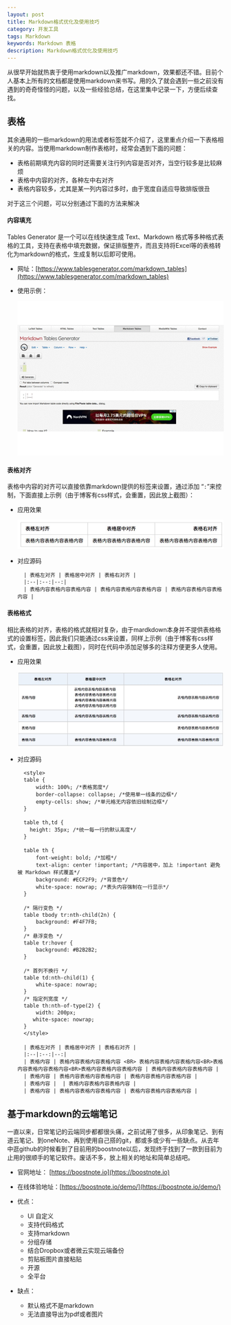 ```yaml
---
layout: post
title: Markdown格式优化及使用技巧
category: 开发工具
tags: Markdown
keywords: Markdown 表格
description: Markdown格式优化及使用技巧
---
```


从很早开始就热衷于使用markdown以及推广markdown，效果都还不错。目前个人基本上所有的文档都是使用markdown来书写。用的久了就会遇到一些之前没有遇到的奇奇怪怪的问题，以及一些经验总结，在这里集中记录一下，方便后续查找。

## 表格

其余通用的一些markdown的用法或者标签就不介绍了，这里重点介绍一下表格相关的内容。当使用markdown制作表格时，经常会遇到下面的问题：

- 表格前期填充内容的同时还需要关注行列内容是否对齐，当空行较多是比较麻烦
- 表格中内容的对齐，各种左中右对齐
- 表格内容较多，尤其是某一列内容过多时，由于宽度自适应导致排版很丑


对于这三个问题，可以分别通过下面的方法来解决

#### 内容填充

Tables Generator 是一个可以在线快速生成 Text、Markdown 格式等多种格式表格的工具，支持在表格中填充数据，保证排版整齐，而且支持将Excel等的表格转化为markdown的格式，生成复制以后即可使用。

- 网址：[https://www.tablesgenerator.com/markdown_tables](https://www.tablesgenerator.com/markdown_tables)

- 使用示例：

	![](./../public/images/markdown_table_new.gif )

#### 表格对齐

表格中内容的对齐可以直接依靠markdown提供的标签来设置，通过添加 “`:`”来控制，下面直接上示例（由于博客有css样式，会重置，因此放上截图）：

- 应用效果

	![](./../public/images/markdown_table.jpg )


- 对应源码
	
		| 表格左对齐 | 表格居中对齐 | 表格右对齐 |
		|:--|:--:|--:|
		| 表格内容表格内容表格内容 | 表格内容表格内容表格内容 | 表格内容表格内容表格内容 |

#### 表格格式

相比表格的对齐，表格的格式就相对复杂，由于mardkdown本身并不提供表格格式的设置标签，因此我们只能通过css来设置，同样上示例（由于博客有css样式，会重置，因此放上截图），同时在代码中添加足够多的注释方便更多人使用。

- 应用效果

	![](./../public/images/markdown_table_2.jpg )

- 对应源码
	
		<style>
		table {
		    width: 100%; /*表格宽度*/
		    border-collapse: collapse; /*使用单一线条的边框*/
		    empty-cells: show; /*单元格无内容依旧绘制边框*/
		}
		
		table th,td {
		  height: 35px; /*统一每一行的默认高度*/
		}
		
		table th {
		    font-weight: bold; /*加粗*/
		    text-align: center !important; /*内容居中，加上 !important 避免被 Markdown 样式覆盖*/
		    background: #ECF2F9; /*背景色*/
		    white-space: nowrap; /*表头内容强制在一行显示*/
		}
		
		/* 隔行变色 */
		table tbody tr:nth-child(2n) {
		    background: #F4F7FB; 
		}
		/* 悬浮变色 */
		table tr:hover {
		    background: #B2B2B2; 
		}
		
		/* 首列不换行 */
		table td:nth-child(1) {
		    white-space: nowrap; 
		}
		/* 指定列宽度 */
		table th:nth-of-type(2) {
		  	width: 200px;
		   white-space: nowrap;
		}
		</style>
	
		| 表格左对齐 | 表格居中对齐 | 表格右对齐 |
		|:--|:--:|--:|
		| 表格内容 | 表格内容表格内容表格内容 <BR> 表格内容表格内容表格内容<BR>表格内容表格内容表格内容<BR>表格内容表格内容表格内容 | 表格内容表格内容表格内容 |
		| 表格内容 | 表格内容表格内容表格内容 | 表格内容表格内容表格内容 |
		| 表格内容 |  | 表格内容表格内容表格内容 |
		| 表格内容 | 表格内容表格内容表格内容 | 表格内容表格内容表格内容 |

## 基于markdown的云端笔记

一直以来，日常笔记的云端同步都都很头痛，之前试用了很多，从印象笔记、到有道云笔记、到oneNote、再到使用自己搭的git，都或多或少有一些缺点。从去年中逛github的时候看到了目前用的boostnote以后，发现终于找到了一款到目前为止用的很顺手的笔记软件。废话不多，放上相关的地址和简单总结吧。

- 官网地址： [https://boostnote.io](https://boostnote.io)

- 在线体验地址：[https://boostnote.io/demo/](https://boostnote.io/demo/)
- 优点：
	- UI 自定义
	- 支持代码格式
	- 支持markdown
	- 分组存储
	- 结合Dropbox或者微云实现云端备份
	- 剪贴板图片直接粘贴
	- 开源
	- 全平台
- 缺点：
	- 默认格式不是markdown
	- 无法直接导出为pdf或者图片
